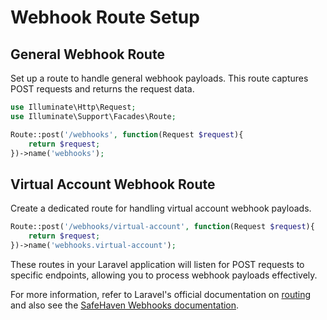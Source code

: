 # Webhook Route Setup

## General Webhook Route
Set up a route to handle general webhook payloads. This route captures POST requests and returns the request data.
```php
use Illuminate\Http\Request;
use Illuminate\Support\Facades\Route;

Route::post('/webhooks', function(Request $request){
    return $request;
})->name('webhooks');
```

## Virtual Account Webhook Route
Create a dedicated route for handling virtual account webhook payloads.
```php
Route::post('/webhooks/virtual-account', function(Request $request){
    return $request;
})->name('webhooks.virtual-account');
```

These routes in your Laravel application will listen for POST requests to specific endpoints, allowing you to process webhook payloads effectively.

For more information, refer to Laravel's official documentation on [routing](https://laravel.com/docs/routing) and also see the [SafeHaven Webhooks documentation](https://safehavenmfb.readme.io/reference/webhooks).
